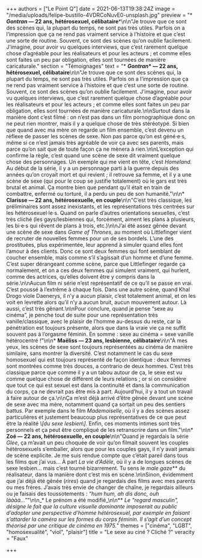 +++
authors = ["Le Point Q"]
date = 2021-06-13T19:38:24Z
image = "/media/uploads/felipe-bustillo-4VDRCoNuvE0-unsplash.jpg"
preview = "* **_Gontran_&nbsp;&mdash;&nbsp;22 ans, hétérosexuel, célibataire***\n\n\"Je trouve que ce sont des scènes qui, la plupart du temps, ne sont pas très utiles. Parfois on a l’impression que ça ne rend pas vraiment service à l’histoire et que c’est une sorte de routine. Souvent, ce sont des scènes qu’on oublie facilement. J’imagine, pour avoir vu quelques interviews, que c’est rarement quelque chose d’agréable pour les réalisateurs et pour les acteurs&nbsp;; et comme elles sont faites un peu par obligation, elles sont tournées de manière caricaturale."
section = "Témoignages"
text = "* **_Gontran_&ast;&nbsp;&mdash;&nbsp;22 ans, hétérosexuel, célibataire**\n\n\"Je trouve que ce sont des scènes qui, la plupart du temps, ne sont pas très utiles. Parfois on a l’impression que ça ne rend pas vraiment service à l’histoire et que c’est une sorte de routine. Souvent, ce sont des scènes qu’on oublie facilement. J’imagine, pour avoir vu quelques interviews, que c’est rarement quelque chose d’agréable pour les réalisateurs et pour les acteurs&nbsp;; et comme elles sont faites un peu par obligation, elles sont tournées de manière caricaturale.\n\nSurtout dans la manière dont c’est filmé&nbsp;: on n’est pas dans un film pornographique donc on ne peut rien montrer, mais il y a quelque chose de très stéréotypé. Si bien que quand avec ma mère on regarde un film ensemble, c’est devenu un réflexe de passer les scènes de sexe. Non pas parce qu’on est géné·e·s, même si ce n’est jamais très agréable de voir ça avec ses parents, mais parce qu’on sait que de toute façon ça ne mènera à rien.\n\nL’exception qui confirme la règle, c’est quand une scène de sexe dit vraiment quelque chose des personnages. Un exemple qui me vient en tête, c’est _Homeland._ Au début de la série, il y a un personnage parti à la guerre depuis des années qu’on croyait mort et qui revient&nbsp;; il retrouve sa femme, et il y a une scène de sexe (qui pour le coup se justifie totalement) où le gars est très brutal et animal. Ça montre bien que pendant qu’il était en train de combattre, enfermé ou torturé, il a perdu un peu de son humanité.\"\n\n* **Clarisse&nbsp;&mdash;&nbsp;22 ans, hétérosexuelle, en couple**\n\n\"C’est très classique, les préliminaires sont assez inexistants, et les représentations très centrées sur les hétérosexuel·le·s. Quand on parle d’autres orientations sexuelles, c’est très cliché (les gays/lesbiennes qui, forcément, aiment les plans à plusieurs, les bi·e·s qui rêvent de plans à trois, etc.)\n\nJ’ai été assez gênée devant une scène de sexe dans _Game of Thrones_, au moment où Littlefinger vient de recruter de nouvelles femmes pour un de ses bordels. L’une des prostituées, plus expérimentée, leur apprend à simuler quand elles font l’amour à des clients. Donc ce sont deux femmes qui font semblant de coucher ensemble, mais comme s’il s’agissait d’un homme et d’une femme. C’est super dérangeant comme scène, parce que Littlefinger regarde ça normalement, et on a ces deux femmes qui simulent vraiment, qui hurlent, comme des actrices, qu’elles doivent être y compris dans la série.\n\nAucun film ni série n’est représentatif de ce qu’il se passe en vrai. C’est poussé à l’extrême à chaque fois. Dans une autre scène, quand Khal Drogo viole Daenerys, il n’y a aucun plaisir, c’est totalement animal, et on les voit en levrette alors qu’il n’y a aucun bruit, aucun mouvement autour. Là aussi, c’est très gênant.\n\nPour conclure, quand je pense &ldquo;sexe au cinéma&rdquo;, je penche tout de suite pour une représentation très vanille/classique, avec le plaisir de l’homme au-dessus du reste, car la pénétration est toujours présente, alors que dans la vraie vie ça ne suffit souvent pas à l’orgasme féminin. En somme&nbsp;: sexe au cinéma = sexe vanille hétérocentré&nbsp;!\"\n\n* **Maëliss&nbsp;&mdash;&nbsp;23 ans, lesbienne, célibataire**\n\n\"À mes yeux, les scènes de sexe sont toujours représentées au cinéma de manière similaire, sans montrer la diversité. C’est notamment le cas du sexe homosexuel qui est toujours représenté de façon identique&nbsp;: deux femmes sont montrées comme très douces, a contrario de deux hommes. C’est très classique parce que comme il y a un tabou autour de ça, le sexe est vu comme quelque chose de différent de leurs relations&nbsp;; or si on considère que tout ce qui est sexuel est dans la continuité et dans la communication du corps, ça ne devrait pas être mis à part. Aujourd’hui, il y a tout un travail à faire autour de ça.\n\nÇa m’est déjà arrivé d’être gênée devant une scène de sexe avec ma mère, notamment quand ça sortait un peu des sentiers battus. Par exemple dans le film _Mademoiselle_, où il y a des scènes assez particulières et justement beaucoup plus représentatives de ce que peut être la réalité _\\[du sexe lesbien\\]_. Enfin, ces moments intimes sont très personnels et ça peut être compliqué de les retranscrire dans un film.\"\n\n* **Zoé&nbsp;&mdash;&nbsp;22 ans, hétérosexuelle, en couple**\n\n\"Quand je regardais la série _Glee_, ça m’avait un peu choquée de voir qu’on filmait souvent les couples hétérosexuels s’emballer, alors que pour les couples gays, il n’y avait jamais de scène explicite. Je me suis rendue compte que c’était pareil dans tous les films que j’ai vus... À part _La vie d’Adèle_, où il y a de longues scènes de sexe lesbien... mais c’est tourné bizarrement. Tu sens le _male gaze_&ast;&ast; du réalisateur, dans la manière dont c’est mis en scène.\n\nSinon, évidemment que j’ai déjà été gênée (_rires_) quand je regardais des films avec mes parents ou mes frères. J’avais très envie de changer de chaîne, je regardais ailleurs ou je faisais des toussotements&nbsp;: _&ldquo;hum hum, ah dis donc, ouh làààà...&rdquo;_\"\n\n_&ast; Le prénom a été modifié_\n\n&ast;&ast; _Le \"regard masculin\", désigne le fait que la culture visuelle dominante imposerait au public d’adopter une perspective d’homme hétérosexuel, par exemple en faisant s’attarder la caméra sur les formes du corps féminin. Il s’agit d’un concept théorisé par une critique de cinéma en 1975._"
themes = ["cinéma", "LGBT", "homosexualité", "viol", "plaisir"]
title = "Le sexe au ciné&nbsp;? Cliché&nbsp;?"
veracity = "Faux"

+++
